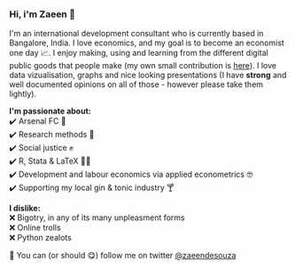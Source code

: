 ### Hi, i'm Zaeen 👋

I'm an international development consultant who is currently based in Bangalore, India. I love economics, and my goal is to become an economist one day 📈. I enjoy making, using and learning from the different digital public goods that people make  (my own small contribution is [here](https://zaeendesouza.shinyapps.io/ODK2Doc/)). I love data vizualisation, graphs and nice looking presentations (I have **strong** and well documented opinions on all of those - however please take them lightly).


**I'm passionate about:**  
✔️ Arsenal FC 🔴  
✔️ Research methods 📄  
✔️ Social justice ✊  
✔️ R, Stata & LaTeX 👨‍💻  
✔️ Development and labour economics via applied econometrics 🤓    
✔️ Supporting my local gin & tonic industry 🍸  

**I dislike:**  
❌ Bigotry, in any of its many unpleasment forms  
❌ Online trolls  
❌ Python zealots  
 
 
📢 You can (or should 😋) follow me on twitter [@zaeendesouza](https://twitter.com/zaeendesouza?lang=en)
